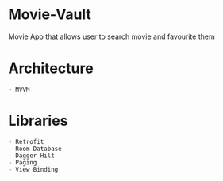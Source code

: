 # Movie-Vault
Movie App that allows user to search movie and favourite them


# Architecture
    - MVVM  
    
# Libraries    
    
    - Retrofit
    - Room Database
    - Dagger Hilt
    - Paging
    - View Binding